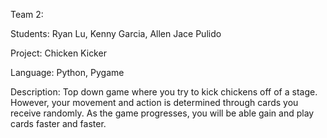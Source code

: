 Team 2:

Students: Ryan Lu, Kenny Garcia, Allen Jace Pulido

Project: Chicken Kicker


Language:  Python, Pygame

Description:
Top down game where you try to kick chickens off of a stage. However, your movement and action is determined through cards you receive randomly. As the game progresses, you will be able gain and play cards faster and faster.
